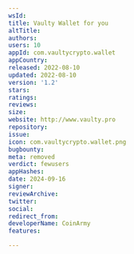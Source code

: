 ```yaml
---
wsId: 
title: Vaulty Wallet for you
altTitle: 
authors: 
users: 10
appId: com.vaultycrypto.wallet
appCountry: 
released: 2022-08-10
updated: 2022-08-10
version: '1.2'
stars: 
ratings: 
reviews: 
size: 
website: http://www.vaulty.pro
repository: 
issue: 
icon: com.vaultycrypto.wallet.png
bugbounty: 
meta: removed
verdict: fewusers
appHashes: 
date: 2024-09-16
signer: 
reviewArchive: 
twitter: 
social: 
redirect_from: 
developerName: CoinArmy
features: 

---
```


